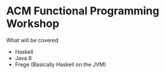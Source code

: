 # ACM Functional Programming Workshop

What will be covered

- Haskell
- Java 8 
- Frege (Basically Haskell on the JVM)
